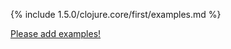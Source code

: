 {% include 1.5.0/clojure.core/first/examples.md %}

[Please add examples!](https://github.com/arrdem/grimoire/edit/master/_includes/1.6.0/clojure.core/first/examples.md)

